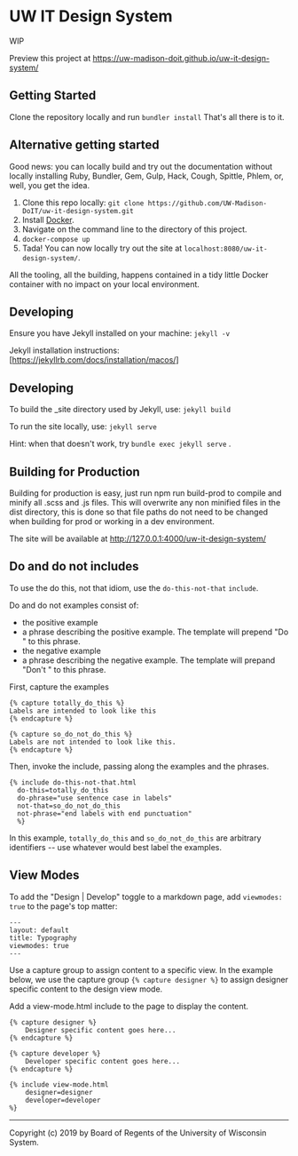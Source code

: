 # UW IT Design System

WIP

Preview this project at https://uw-madison-doit.github.io/uw-it-design-system/

## Getting Started

Clone the repository locally and run `bundler install`
That's all there is to it.

## Alternative getting started

Good news: you can locally build and try out the documentation without locally
installing Ruby, Bundler, Gem, Gulp, Hack, Cough, Spittle, Phlem, or, well, you
get the idea.

1. Clone this repo locally:
   `git clone https://github.com/UW-Madison-DoIT/uw-it-design-system.git`
2. Install [Docker][].
3. Navigate on the command line to the directory of this project.
4. `docker-compose up`
5. Tada! You can now locally try out the site at
   `localhost:8080/uw-it-design-system/`.

All the tooling, all the building, happens contained in a tidy little Docker
container with no impact on your local environment.

## Developing

Ensure you have Jekyll installed on your machine: `jekyll -v` 

Jekyll installation instructions: [https://jekyllrb.com/docs/installation/macos/]

## Developing

To build the \_site directory used by Jekyll, use: `jekyll build`

To run the site locally, use: `jekyll serve`

Hint: when that doesn't work, try `bundle exec jekyll serve` .

## Building for Production

Building for production is easy, just run npm run build-prod to compile and minify all .scss and .js files. This will overwrite any non minified files in the dist directory, this is done so that file paths do not need to be changed when building for prod or working in a dev environment.

The site will be available at http://127.0.0.1:4000/uw-it-design-system/

## Do and do not includes

To use the do this, not that idiom, use the `do-this-not-that` `include`.

Do and do not examples consist of:

+ the positive example
+ a phrase describing the positive example. The template will prepend "Do " to
  this phrase.
+ the negative example
+ a phrase describing the negative example. The template will prepand "Don't "
  to this phrase.

First, capture the examples

```liquid
{% capture totally_do_this %}
Labels are intended to look like this
{% endcapture %}

{% capture so_do_not_do_this %}
Labels are not intended to look like this.
{% endcapture %}
```

Then, invoke the include, passing along the examples and the phrases.

```liquid
{% include do-this-not-that.html
  do-this=totally_do_this
  do-phrase="use sentence case in labels"
  not-that=so_do_not_do_this
  not-phrase="end labels with end punctuation"
  %}
```

In this example, `totally_do_this` and `so_do_not_do_this` are arbitrary
identifiers -- use whatever would best label the examples.

## View Modes

To add the "Design | Develop" toggle to a markdown page, add `viewmodes: true` to the page's top matter:
```
---
layout: default
title: Typography
viewmodes: true
---
```

Use a capture group to assign content to a specific view. In the example below, we use the capture group `{% capture designer %}` to assign designer specific content to the design view mode. 

Add a view-mode.html include to the page to display the content.

```
{% capture designer %}
	Designer specific content goes here...
{% endcapture %}

{% capture developer %}
	Developer specific content goes here...
{% endcapture %}

{% include view-mode.html
	designer=designer
	developer=developer
%}
```


---

Copyright (c) 2019 by Board of Regents of the University of Wisconsin System.

[Docker]: https://www.docker.com/
